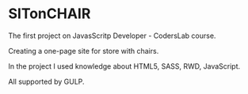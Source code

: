# SITonCHAIR

The first project on JavasScritp Developer - CodersLab course. 

Creating a one-page site for store with chairs. 

In the project I used knowledge about HTML5, SASS, RWD, JavaScript. 

All supported by GULP.
